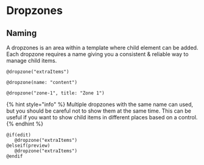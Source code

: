 # Dropzones

## Naming

A dropzones is an area within a template where child element can be added. Each dropzone requires a name giving you a consistent & reliable way to manage child items.&#x20;

```
@dropzone("extraItems")
```

```
@dropzone(name: "content")
```

```
@dropzone("zone-1", title: "Zone 1")
```

{% hint style="info" %}
Multiple dropzones with the same name can used, but you should be careful not to show them at the same time. This can be useful if you want to show child items in different places based on a control.
{% endhint %}

```
@if(edit)
   @dropzone("extraItems")
@elseif(preview)
   @dropzone("extraItems")
@endif
```

